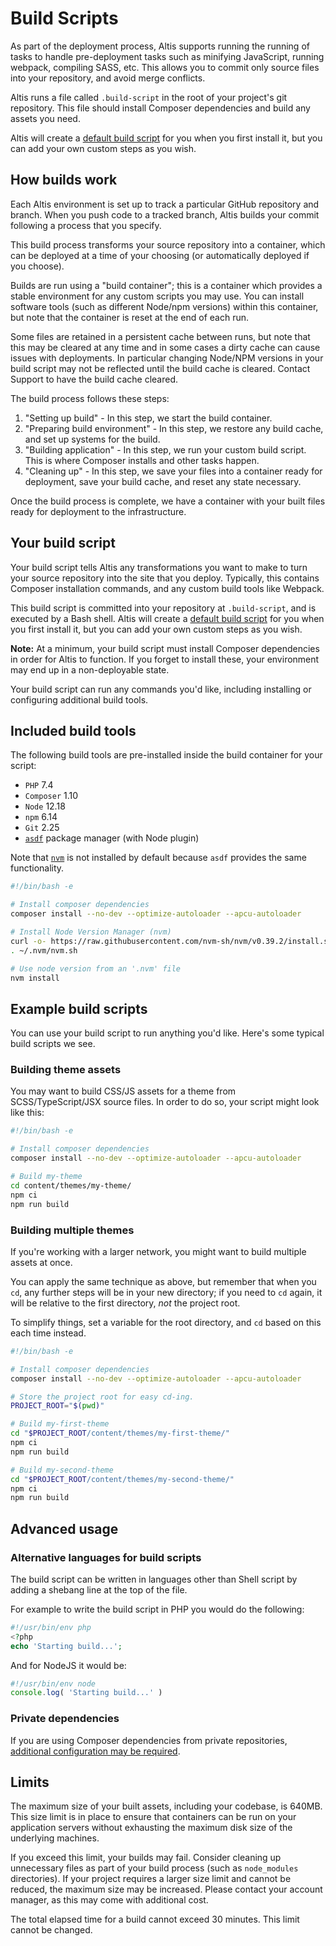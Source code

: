 # Build Scripts

As part of the deployment process, Altis supports running the running of tasks to handle pre-deployment tasks such as minifying
JavaScript, running webpack, compiling SASS, etc. This allows you to commit only source files into your repository, and avoid merge
conflicts.

Altis runs a file called `.build-script` in the root of your project's git repository. This file should install Composer
dependencies and build any assets you need.

Altis will create a [default build script](https://github.com/humanmade/altis-cms/blob/master/.build-script) for you when you first
install it, but you can add your own custom steps as you wish.

## How builds work

Each Altis environment is set up to track a particular GitHub repository and branch. When you push code to a tracked branch, Altis
builds your commit following a process that you specify.

This build process transforms your source repository into a container, which can be deployed at a time of your choosing (or
automatically deployed if you choose).

Builds are run using a "build container"; this is a container which provides a stable environment for any custom scripts you may
use. You can install software tools (such as different Node/npm versions) within this container, but note that the container is
reset at the end of each run.

Some files are retained in a persistent cache between runs, but note that this may be cleared at any time and in some cases a dirty
cache can cause issues with deployments. In particular changing Node/NPM versions in your build script may not be reflected until
the build cache is cleared. Contact Support to have the build cache cleared.

The build process follows these steps:

1. "Setting up build" - In this step, we start the build container.
2. "Preparing build environment" - In this step, we restore any build cache, and set up systems for the build.
3. "Building application" - In this step, we run your custom build script. This is where Composer installs and other tasks happen.
4. "Cleaning up" - In this step, we save your files into a container ready for deployment, save your build cache, and reset any
   state necessary.

Once the build process is complete, we have a container with your built files ready for deployment to the infrastructure.

## Your build script

Your build script tells Altis any transformations you want to make to turn your source repository into the site that you deploy.
Typically, this contains Composer installation commands, and any custom build tools like Webpack.

This build script is committed into your repository at `.build-script`, and is executed by a Bash shell. Altis will create
a [default build script](https://github.com/humanmade/altis-cms/blob/master/.build-script) for you when you first install it, but
you can add your own custom steps as you wish.

**Note:** At a minimum, your build script must install Composer dependencies in order for Altis to function. If you forget to
install these, your environment may end up in a non-deployable state.

Your build script can run any commands you'd like, including installing or configuring additional build tools.

## Included build tools

The following build tools are pre-installed inside the build container for your script:

- `PHP` 7.4
- `Composer` 1.10
- `Node` 12.18
- `npm` 6.14
- `Git` 2.25
- [`asdf`](https://github.com/asdf-vm/asdf) package manager (with Node plugin)

Note that [`nvm`](https://github.com/nvm-sh/nvm) is not installed by default because `asdf` provides the same functionality.

```bash
#!/bin/bash -e

# Install composer dependencies
composer install --no-dev --optimize-autoloader --apcu-autoloader

# Install Node Version Manager (nvm)
curl -o- https://raw.githubusercontent.com/nvm-sh/nvm/v0.39.2/install.sh | bash
. ~/.nvm/nvm.sh

# Use node version from an '.nvm' file
nvm install
```

## Example build scripts

You can use your build script to run anything you'd like. Here's some typical build scripts we see.

### Building theme assets

You may want to build CSS/JS assets for a theme from SCSS/TypeScript/JSX source files. In order to do so, your script might look
like this:

```bash
#!/bin/bash -e

# Install composer dependencies
composer install --no-dev --optimize-autoloader --apcu-autoloader

# Build my-theme
cd content/themes/my-theme/
npm ci
npm run build
```

### Building multiple themes

If you're working with a larger network, you might want to build multiple assets at once.

You can apply the same technique as above, but remember that when you `cd`, any further steps will be in your new directory; if you
need to `cd` again, it will be relative to the first directory, *not* the project root.

To simplify things, set a variable for the root directory, and `cd` based on this each time instead.

```bash
#!/bin/bash -e

# Install composer dependencies
composer install --no-dev --optimize-autoloader --apcu-autoloader

# Store the project root for easy cd-ing.
PROJECT_ROOT="$(pwd)"

# Build my-first-theme
cd "$PROJECT_ROOT/content/themes/my-first-theme/"
npm ci
npm run build

# Build my-second-theme
cd "$PROJECT_ROOT/content/themes/my-second-theme/"
npm ci
npm run build
```

## Advanced usage

### Alternative languages for build scripts

The build script can be written in languages other than Shell script by adding a shebang line at the top of the file.

For example to write the build script in PHP you would do the following:

```php
#!/usr/bin/env php
<?php
echo 'Starting build...';
```

And for NodeJS it would be:

```js
#!/usr/bin/env node
console.log( 'Starting build...' )
```

### Private dependencies

If you are using Composer dependencies from private
repositories, [additional configuration may be required](./private-dependencies.md).

## Limits

The maximum size of your built assets, including your codebase, is 640MB. This size limit is in place to ensure that containers can
be run on your application servers without exhausting the maximum disk size of the underlying machines.

If you exceed this limit, your builds may fail. Consider cleaning up unnecessary files as part of your build process (such
as `node_modules` directories). If your project requires a larger size limit and cannot be reduced, the maximum size may be
increased. Please contact your account manager, as this may come with additional cost.

The total elapsed time for a build cannot exceed 30 minutes. This limit cannot be changed.

